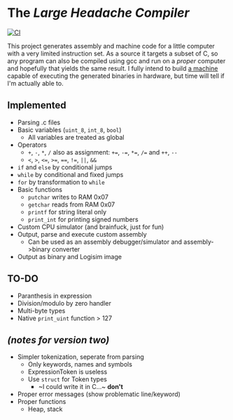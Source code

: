 # The _Large Headache Compiler_

[![CI](https://github.com/Ryz3D/LHC/actions/workflows/main.yml/badge.svg)](https://github.com/Ryz3D/LHC/actions/workflows/main.yml)

This project generates assembly and machine code for a little computer with a very limited instruction set. As a source it targets a subset of C, so any program can also be compiled using gcc and run on a _proper_ computer and hopefully that yields the same result.
I fully intend to build [a machine](https://github.com/Ryz3D/SPEAR) capable of executing the generated binaries in hardware, but time will tell if I'm actually able to.

## Implemented

- Parsing .c files
- Basic variables (`uint_8`, `int_8`, `bool`)
  - All variables are treated as global
- Operators
  - `+`, `-`, `*`, `/` also as assignment: `+=`, `-=`, `*=`, `/=` and `++`, `--`
  - `<`, `>`, `<=`, `>=`, `==`, `!=`, `||`, `&&`
- `if` and `else` by conditional jumps
- `while` by conditional and fixed jumps
- `for` by transformation to `while`
- Basic functions
  - `putchar` writes to RAM 0x07
  - `getchar` reads from RAM 0x07
  - `printf` for string literal only
  - `print_int` for printing signed numbers
- Custom CPU simulator (and brainfuck, just for fun)
- Output, parse and execute custom assembly
  - Can be used as an assembly debugger/simulator and assembly->binary converter
- Output as binary and Logisim image

## TO-DO

- Paranthesis in expression
- Division/modulo by zero handler
- Multi-byte types
- Native `print_uint` function > 127

## _(notes for version two)_

- Simpler tokenization, seperate from parsing
  - Only keywords, names and symbols
  - ExpressionToken is useless
  - Use `struct` for Token types
    - ~I could write it in C...~ **don't**
- Proper error messages (show problematic line/keyword)
- Proper functions
  - Heap, stack
